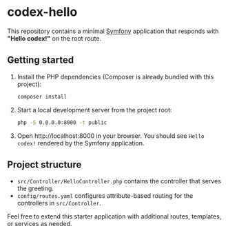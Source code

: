 # codex-hello

This repository contains a minimal [Symfony](https://symfony.com/) application that responds with **"Hello codex!"** on the root route.

## Getting started

1. Install the PHP dependencies (Composer is already bundled with this project):
   ```bash
   composer install
   ```
2. Start a local development server from the project root:
   ```bash
   php -S 0.0.0.0:8000 -t public
   ```
3. Open http://localhost:8000 in your browser. You should see `Hello codex!` rendered by the Symfony application.

## Project structure

- `src/Controller/HelloController.php` contains the controller that serves the greeting.
- `config/routes.yaml` configures attribute-based routing for the controllers in `src/Controller`.

Feel free to extend this starter application with additional routes, templates, or services as needed.
